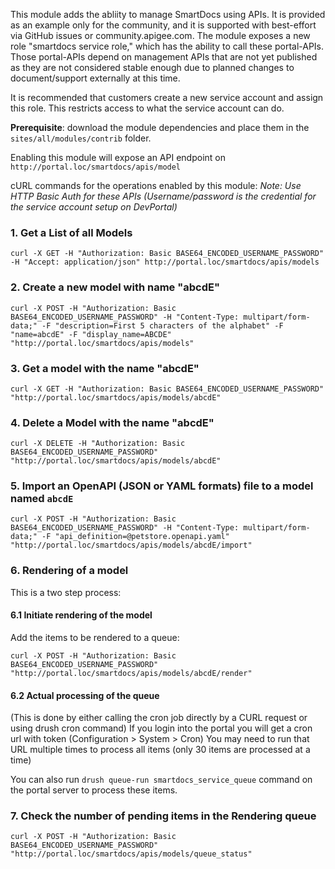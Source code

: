 This module adds the abliity to manage SmartDocs using APIs. It is provided as an example only for the community, and it is supported with best-effort via GitHub issues or community.apigee.com. The module exposes a new role "smartdocs service role," which has the ability to call these portal-APIs. Those portal-APIs depend on management APIs that are not yet published as they are not considered stable enough due to planned changes to document/support externally at this time.

It is recommended that customers create a new service account and assign this role. This restricts access to what the service account can do.

**Prerequisite**: download the module dependencies and place them in the `sites/all/modules/contrib` folder.

Enabling this module will expose an API endpoint on `http://portal.loc/smartdocs/apis/model`

cURL commands for the operations enabled by this module:
*Note: Use HTTP Basic Auth for these APIs (Username/password is the credential for the service account setup on DevPortal)*

### 1. Get a List of all Models

`curl -X GET -H "Authorization: Basic BASE64_ENCODED_USERNAME_PASSWORD"  -H "Accept: application/json" http://portal.loc/smartdocs/apis/models`

### 2. Create a new model with name "abcdE"

`curl -X POST -H "Authorization: Basic BASE64_ENCODED_USERNAME_PASSWORD" -H "Content-Type: multipart/form-data;" -F "description=First 5 characters of the alphabet" -F "name=abcdE" -F "display_name=ABCDE" "http://portal.loc/smartdocs/apis/models"`

### 3. Get a model with the name "abcdE"

`curl -X GET -H "Authorization: Basic BASE64_ENCODED_USERNAME_PASSWORD" "http://portal.loc/smartdocs/apis/models/abcdE"`

### 4. Delete a Model with the name "abcdE"

`curl -X DELETE -H "Authorization: Basic BASE64_ENCODED_USERNAME_PASSWORD" "http://portal.loc/smartdocs/apis/models/abcdE"`

### 5. Import an OpenAPI (JSON or YAML formats) file to a model named `abcdE`

`curl -X POST -H "Authorization: Basic BASE64_ENCODED_USERNAME_PASSWORD" -H "Content-Type: multipart/form-data;" -F "api_definition=@petstore.openapi.yaml" "http://portal.loc/smartdocs/apis/models/abcdE/import"`

### 6. Rendering of a model

This is a two step process:

#### 6.1 Initiate rendering of the model

Add the items to be rendered to a queue:

`curl -X POST -H "Authorization: Basic BASE64_ENCODED_USERNAME_PASSWORD" "http://portal.loc/smartdocs/apis/models/abcdE/render"`

#### 6.2 Actual processing of the queue 

(This is done by either calling the cron job directly by a CURL request or using drush cron command)
If you login into the portal you will get a cron url with token (Configuration > System > Cron)
You may need to run that URL multiple times to process all items (only 30 items are processed at a time)

You can also run `drush queue-run smartdocs_service_queue` command on the portal server to process these items.

### 7. Check the number of pending items in the Rendering queue

`curl -X POST -H "Authorization: Basic BASE64_ENCODED_USERNAME_PASSWORD" "http://portal.loc/smartdocs/apis/models/queue_status"`
